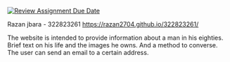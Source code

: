 [![Review Assignment Due Date](https://classroom.github.com/assets/deadline-readme-button-24ddc0f5d75046c5622901739e7c5dd533143b0c8e959d652212380cedb1ea36.svg)](https://classroom.github.com/a/GmyrjvXu)

Razan jbara - 322823261
https://razan2704.github.io/322823261/

The website is intended to provide information about a man in his eighties. Brief text on his life and the images he owns. And a method to converse. The user can send an email to a certain address.
